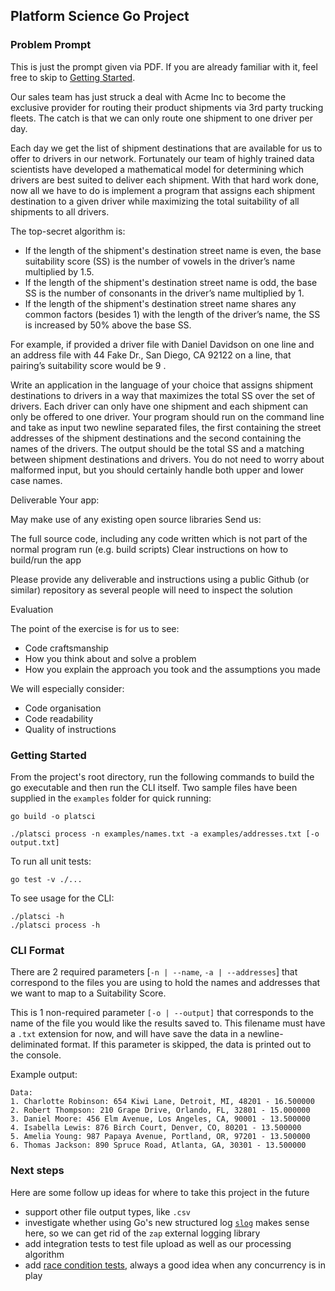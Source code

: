 ## Platform Science Go Project
### Problem Prompt
This is just the prompt given via PDF. If you are already familiar with it, feel free to skip to [Getting Started](#getting-started).

Our sales team has just struck a deal with Acme Inc to become the exclusive provider for routing their product shipments via 3rd party trucking fleets. The catch is that we can only route one shipment to one driver per day.

Each day we get the list of shipment destinations that are available for us to offer to drivers in our network. Fortunately our team of highly trained data scientists have developed a mathematical model for determining which drivers are best suited to deliver each shipment.
With that hard work done, now all we have to do is implement a program that assigns each shipment destination to a given driver while maximizing the total suitability of all shipments to all drivers.

The top-secret algorithm is:
- If the length of the shipment's destination street name is even, the base suitability score (SS) is the number of vowels in the driver’s
name multiplied by 1.5.
- If the length of the shipment's destination street name is odd, the base SS is the number of consonants in the driver’s name multiplied
by 1.
- If the length of the shipment's destination street name shares any common factors (besides 1) with the length of the driver’s name, the SS is increased by 50% above the base SS.

For example, if provided a driver file with Daniel Davidson on one line and an address file with 44 Fake Dr., San Diego, CA 92122 on a line, that pairing’s suitability score would be 9 .

Write an application in the language of your choice that assigns shipment destinations to drivers in a way that maximizes the total SS over the set of drivers. Each driver can only have one shipment and each shipment can only be offered to one driver. Your program should run on the command line and take as input two newline separated files, the first containing the street addresses of the shipment destinations and the second containing the names of the drivers. The output should be the total SS and a matching between shipment destinations and drivers. You do not need to worry about malformed input, but you should certainly handle both upper and lower case names.

Deliverable Your app:

May make use of any existing open source libraries Send us:

The full source code, including any code written which is not part of the normal program run (e.g. build scripts)
Clear instructions on how to build/run the app

Please provide any deliverable and instructions using a public Github (or similar) repository as several people will need to inspect the solution

Evaluation

The point of the exercise is for us to see:

- Code craftsmanship
- How you think about and solve a problem
- How you explain the approach you took and the assumptions you made

We will especially consider:
- Code organisation
- Code readability
- Quality of instructions

### Getting Started
From the project's root directory, run the following commands to build the go executable and then run the CLI itself. Two sample files have been supplied in the `examples` folder for quick running:
```shell
go build -o platsci

./platsci process -n examples/names.txt -a examples/addresses.txt [-o output.txt]
```

To run all unit tests:
```shell
go test -v ./...
```


To see usage for the CLI:
```shell
./platsci -h
./platsci process -h
```

### CLI Format
There are 2 required parameters [`-n | --name`, `-a | --addresses`] that correspond to the files you are using to hold the names and addresses that we want to map to a Suitability Score.

This is 1 non-required parameter `[-o | --output]` that corresponds to the name of the file you would like the results saved to. This filename must have a `.txt` extension for now, and will have save the data in a newline-deliminated format. If this parameter is skipped, the data is printed out to the console.

Example output:
```shell
Data:
1. Charlotte Robinson: 654 Kiwi Lane, Detroit, MI, 48201 - 16.500000
2. Robert Thompson: 210 Grape Drive, Orlando, FL, 32801 - 15.000000
3. Daniel Moore: 456 Elm Avenue, Los Angeles, CA, 90001 - 13.500000
4. Isabella Lewis: 876 Birch Court, Denver, CO, 80201 - 13.500000
5. Amelia Young: 987 Papaya Avenue, Portland, OR, 97201 - 13.500000
6. Thomas Jackson: 890 Spruce Road, Atlanta, GA, 30301 - 13.500000
```

### Next steps
Here are some follow up ideas for where to take this project in the future
- support other file output types, like `.csv`
- investigate whether using Go's new structured log [`slog`](https://go.dev/blog/slog) makes sense here, so we can get rid of the `zap` external logging library
- add integration tests to test file upload as well as our processing algorithm
- add [race condition tests](https://go.dev/doc/articles/race_detector), always a good idea when any concurrency is in play